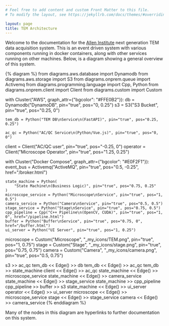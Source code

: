 ```yaml
---
# Feel free to add content and custom Front Matter to this file.
# To modify the layout, see https://jekyllrb.com/docs/themes/#overriding-theme-defaults

layout: page
title: TEM Architecture
---
```


Welcome to the documentation for the [Allen Institute](https://alleninstitute.org/) next generation TEM data acquisition system.
This is an event driven system with various components running in docker containers, along with other services running on other machines.
Below, is a diagram showing a general overview of this system.

{% diagram %}
from diagrams.aws.database import Dynamodb
from diagrams.aws.storage import S3
from diagrams.onprem.queue import Activemq
from diagrams.programming.language import Cpp, Python
from diagrams.onprem.client import Client
from diagrams.custom import Custom

with Cluster("AWS", graph_attr={"bgcolor": "#FFE0B2"}):
    db = Dynamodb("DynamoDB", pin="true", pos="0, 0.25")
    s3 = S3("S3 Bucket", pin="true", pos="0.25, 0")

    tem_db = Python("TEM DB\nService\n(FastAPI)", pin="true", pos="0.25, 0.25")

    ac_qc = Python("AC/QC Service\n(Python/Vue.js)", pin="true", pos="0, 0")

client = Client("AC/QC user", pin="true", pos="-0.25, 0")
operator = Client("Microscope Operator", pin="true", pos="1.25, 0.25")

with Cluster("Docker Compose", graph_attr={"bgcolor": "#E0F2F1"}):
    event_bus = Activemq("ActiveMQ", pin="true", pos="0.5, -0.25", href="/broker.html")

    state_machine = Python(
        "State Machine\n(Business Logic)", pin="true", pos="0.75, 0.25"
    )
    microscope_service = Python("Microscope\nService", pin="true", pos="1, 0.5")
    camera_service = Python("Camera\nService", pin="true", pos="0.5, 0.5")
    stage_service = Python("Stage\nService", pin="true", pos="0.75, 0.5")
    cpp_pipeline = Cpp("C++ Pipeline\n(OpenCV, CUDA)", pin="true", pos="1, 0", href="/pipeline.html")
    buffer = Python("Buffer\nService", pin="true", pos="0.75, 0", href="/buffer.html")
    ui_server = Python("UI Server", pin="true", pos="1, 0.25")

microscope = Custom("Microscope", "_my_icons/TEM.png", pin="true", pos="1, 0.75")
stage = Custom("Stage", "_my_icons/stage.png", pin="true", pos="0.75, 0.75")
camera = Custom("Camera", "_my_icons/camera.png", pin="true", pos="0.5, 0.75")

s3 >> ac_qc
tem_db << Edge() >> db
tem_db << Edge() >> ac_qc
tem_db >> state_machine
client << Edge() >> ac_qc
state_machine << Edge() >> microscope_service
state_machine << Edge() >> camera_service
state_machine << Edge() >> stage_service
state_machine >> cpp_pipeline
cpp_pipeline >> buffer >> s3
state_machine << Edge() >> ui_server
operator << Edge() >> ui_server
microscope << Edge() >> microscope_service
stage << Edge() >> stage_service
camera << Edge() >> camera_service
{% enddiagram %}

Many of the nodes in this diagram are hyperlinks to further documentation on this system.
